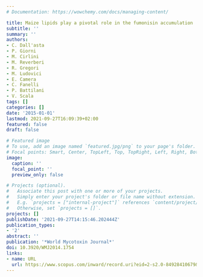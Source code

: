 ```yaml
---
# Documentation: https://wowchemy.com/docs/managing-content/

title: Maize lipids play a pivotal role in the fumonisin accumulation
subtitle: ''
summary: ''
authors:
- C. Dall'asta
- P. Giorni
- M. Cirlini
- M. Reverberi
- R. Gregori
- M. Ludovici
- E. Camera
- C. Fanelli
- P. Battilani
- V. Scala
tags: []
categories: []
date: '2015-01-01'
lastmod: 2021-09-27T16:09:39+02:00
featured: false
draft: false

# Featured image
# To use, add an image named `featured.jpg/png` to your page's folder.
# Focal points: Smart, Center, TopLeft, Top, TopRight, Left, Right, BottomLeft, Bottom, BottomRight.
image:
  caption: ''
  focal_point: ''
  preview_only: false

# Projects (optional).
#   Associate this post with one or more of your projects.
#   Simply enter your project's folder or file name without extension.
#   E.g. `projects = ["internal-project"]` references `content/project/deep-learning/index.md`.
#   Otherwise, set `projects = []`.
projects: []
publishDate: '2021-09-27T14:15:46.202444Z'
publication_types:
- '2'
abstract: ''
publication: '*World Mycotoxin Journal*'
doi: 10.3920/WMJ2014.1754
links:
- name: URL
  url: https://www.scopus.com/inward/record.uri?eid=2-s2.0-84928410679&doi=10.3920%2fWMJ2014.1754&partnerID=40&md5=21ca7dc955543f7d5162188820766028
---
```

